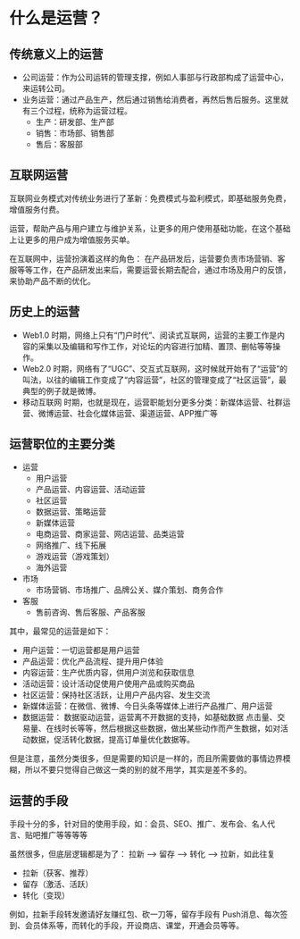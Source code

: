 # 什么是运营？

## 传统意义上的运营

+ 公司运营：作为公司运转的管理支撑，例如人事部与行政部构成了运营中心，来运转公司。
+ 业务运营：通过产品生产，然后通过销售给消费者，再然后售后服务。这里就有三个过程，统称为运营过程。
    + 生产：研发部、生产部
    + 销售：市场部、销售部
    + 售后：客服部

## 互联网运营

互联网业务模式对传统业务进行了革新：免费模式与盈利模式，即基础服务免费，增值服务付费。

运营，帮助产品与用户建立与维护关系，让更多的用户使用基础功能，在这个基础上让更多的用户成为增值服务买单。

在互联网中，运营扮演着这样的角色：
在产品研发后，运营要负责市场营销、客服等等工作，在产品研发出来后，需要运营长期去配合，通过市场及用户的反馈，来协助产品不断的优化。

## 历史上的运营

+ Web1.0 时期，网络上只有“门户时代”、阅读式互联网，运营的主要工作是内容的采集以及编辑和写作工作，对论坛的内容进行加精、置顶、删帖等等操作。
+ Web2.0 时期，网络有了“UGC”、交互式互联网，这时候就开始有了“运营”的叫法，以往的编辑工作变成了“内容运营”，社区的管理变成了“社区运营”，最典型的例子就是微博。
+ 移动互联网 时期，也就是现在，运营职能划分更多分类：新媒体运营、社群运营、微博运营、社会化媒体运营、渠道运营、APP推广等 

## 运营职位的主要分类

+ 运营
    + 用户运营
    + 产品运营、内容运营、活动运营
    + 社区运营
    + 数据运营、策略运营
    + 新媒体运营
    + 电商运营、商家运营、网店运营、品类运营
    + 网络推广、线下拓展
    + 游戏运营（游戏策划）
    + 海外运营
+ 市场
    + 市场营销、市场推广、品牌公关、媒介策划、商务合作
+ 客服
    + 售前咨询、售后客服、产品客服

其中，最常见的运营是如下：

+ 用户运营：一切运营都是用户运营
+ 产品运营：优化产品流程、提升用户体验
+ 内容运营：生产优质内容，供用户浏览和获取信息
+ 活动运营：设计活动促使用户使用产品或购买商品
+ 社区运营：保持社区活跃，让用户产品内容、发生交流
+ 新媒体运营：在微信、微博、今日头条等媒体上进行产品推广、用户运营
+ 数据运营： 数据驱动运营，运营离不开数据的支持，如基础数据 点击量、交易量、在线时长等等，然后根据这些数据，做出某些动作而产生数据，如对活动数据，促活转化数据，提高订单量优化数据等。

但是注意，虽然分类很多，但是需要的知识是一样的，而且所需要做的事情边界模糊，所以不要只觉得自己做这一类的别的就不用学，其实是差不多的。

## 运营的手段

手段十分的多，针对目的使用手段，如：会员、SEO、推广、发布会、名人代言、贴吧推广等等等等

虽然很多，但底层逻辑都是为了： 拉新 ——>  留存 ——> 转化 ——> 拉新，如此往复
+ 拉新（获客、推荐）
+ 留存（激活、活跃）
+ 转化（变现）


例如，拉新手段转发邀请好友赚红包、砍一刀等，留存手段有 Push消息、每次签到、会员体系等，而转化的手段，开设商店、课堂，开通会员等等。
